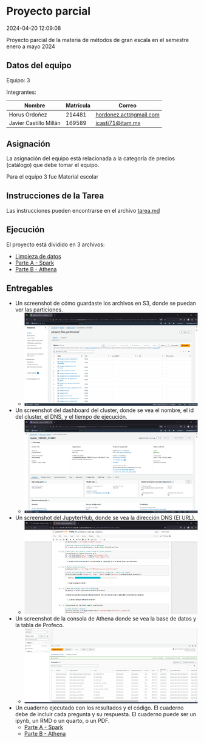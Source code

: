 
# Proyecto parcial

2024-04-20 12:09:08

Proyecto parcial de la materia de métodos de gran escala en el semestre enero a mayo 2024

## Datos del equipo

Equipo: 3

Integrantes:

|Nombre|Matrícula|Correo
|-|-|-
|Horus Ordoñez|214481|[hordonez.act@gmail.com](mailto:hordonez.act@gmail.com)
|Javier Castillo Millán|169589|[jcasti71@itam.mx](mailto:jcasti71@itam.mx)

## Asignación

La asignación del equipo está relacionada a la categoría de precios (catálogo) que debe tomar el equipo.

Para el equipo 3 fue Material escolar

## Instrucciones de la Tarea

Las instrucciones pueden encontrarse en el archivo [tarea.md](tarea.md)

## Ejecución

El proyecto está dividido en 3 archivos:

- [Limpieza de datos](ETL.ipynb)
- [Parte A - Spark](Parte_A.ipynb)
- [Parte B - Athena](Parte_B.ipynb)

## Entregables

- Un screenshot de cómo guardaste los archivos en S3, donde se puedan ver
las particiones.
  - ![Particiones S3](./screenshots/particiones_s3.png)
- Un screenshot del dashboard del cluster, donde se vea el nombre, el id del cluster, el DNS, y el tiempo de ejecución.
  - ![Dashboard EMR](./screenshots/dashboard_cluster.png)
- Un screenshot del JupyterHub, donde se vea la dirección DNS (El URL).
  - ![JupyterHub](./screenshots/jupyterhub.png)
- Un screenshot de la consola de Athena donde se vea la base de datos y la tabla de Profeco.
  - ![Consola Athena](./screenshots/consola_athena.png)
- Un cuaderno ejecutado con los resultados y el código. El cuaderno debe de
incluir cada pregunta y su respuesta. El cuaderno puede ser un ipynb, un RMD o un quarto, o un PDF.
  - [Parte A - Spark](Parte_A.ipynb)
  - [Parte B - Athena](Parte_B.ipynb)
